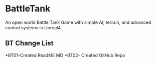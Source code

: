 # BattleTank
An open world Battle Tank Game with simple AI, terrain, and advanced control systems in Unreal4

## BT Change List
*BT01-Created ReadME MD
*BT02- Created GitHub Repo

